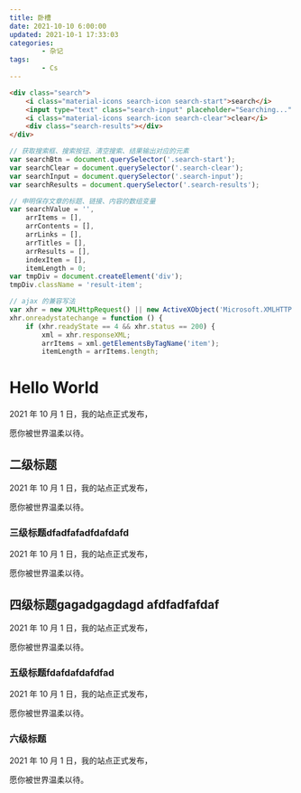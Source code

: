 ```yaml
---
title: 卧槽
date: 2021-10-10 6:00:00
updated: 2021-10-1 17:33:03
categories:
        - 杂记
tags:
        - Cs
---
```


```html
<div class="search">
    <i class="material-icons search-icon search-start">search</i>
    <input type="text" class="search-input" placeholder="Searching..." />
    <i class="material-icons search-icon search-clear">clear</i>
	<div class="search-results"></div>
</div>
```
```javascript
// 获取搜索框、搜索按钮、清空搜索、结果输出对应的元素
var searchBtn = document.querySelector('.search-start');
var searchClear = document.querySelector('.search-clear');
var searchInput = document.querySelector('.search-input');
var searchResults = document.querySelector('.search-results');

// 申明保存文章的标题、链接、内容的数组变量
var searchValue = '',
    arrItems = [],
    arrContents = [],
    arrLinks = [],
    arrTitles = [],
    arrResults = [],
    indexItem = [],
    itemLength = 0;
var tmpDiv = document.createElement('div');
tmpDiv.className = 'result-item';

// ajax 的兼容写法
var xhr = new XMLHttpRequest() || new ActiveXObject('Microsoft.XMLHTTP');
xhr.onreadystatechange = function () {
    if (xhr.readyState == 4 && xhr.status == 200) {
        xml = xhr.responseXML;
        arrItems = xml.getElementsByTagName('item');
        itemLength = arrItems.length;
```
# Hello World

2021 年 10 月 1 日，我的站点正式发布，

愿你被世界温柔以待。

## 二级标题

2021 年 10 月 1 日，我的站点正式发布，

愿你被世界温柔以待。

### 三级标题dfadfafadfdafdafd

2021 年 10 月 1 日，我的站点正式发布，

愿你被世界温柔以待。

## 四级标题gagadgagdagd afdfadfafdaf

2021 年 10 月 1 日，我的站点正式发布，

愿你被世界温柔以待。

### 五级标题fdafdafdafdfad

2021 年 10 月 1 日，我的站点正式发布，

愿你被世界温柔以待。

### 六级标题

2021 年 10 月 1 日，我的站点正式发布，

愿你被世界温柔以待。
